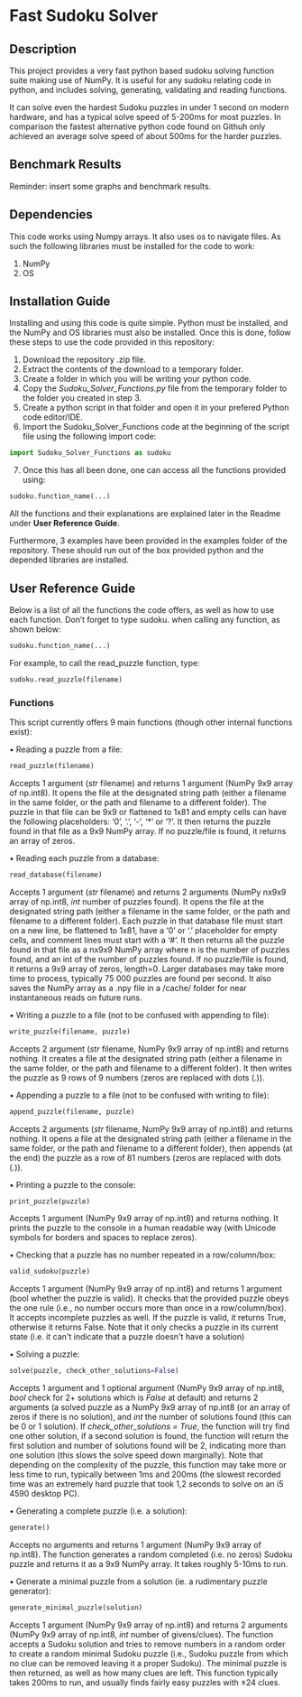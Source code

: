 # Fast Sudoku Solver
## Description
This project provides a very fast python based sudoku solving function suite making use of NumPy. It is useful for any sudoku relating code in python, and includes solving, generating, validating and reading functions.

It can solve even the hardest Sudoku puzzles in under 1 second on modern hardware, and has a typical solve speed of 5-200ms for most puzzles. In comparison the fastest alternative python code found on Githuh only achieved an average solve speed of about 500ms for the harder puzzles.

## Benchmark Results
Reminder: insert some graphs and benchmark results.

## Dependencies
This code works using Numpy arrays. It also uses os to navigate files. As such the following libraries must be installed for the code to work:
  1. NumPy
  2. OS

## Installation Guide
Installing and using this code is quite simple. Python must be installed, and the NumPy and OS libraries must also be installed. Once this is done, follow these steps to use the code provided in this repository:
  1.  Download the repository .zip file.
  2.  Extract the contents of the download to a temporary folder.
  3.  Create a folder in which you will be writing your python code.
  4.  Copy the *Sudoku_Solver_Functions.py* file from the temporary folder to the folder you created in step 3.
  5.  Create a python script in that folder and open it in your prefered Python code editor/IDE.
  6.  Import the Sudoku_Solver_Functions code at the beginning of the script file using the following import code:
``` python
import Sudoku_Solver_Functions as sudoku
```
  7. Once this has all been done, one can access all the functions provided using:
``` python
sudoku.function_name(...)
```
All the functions and their explanations are explained later in the Readme under **User Reference Guide**.

Furthermore, 3 examples have been provided in the examples folder of the repository. These should run out of the box provided python and the depended libraries are installed.

## User Reference Guide
Below is a list of all the functions the code offers, as well as how to use each function.
Don’t forget to type sudoku. when calling any function, as shown below:
```python 
sudoku.function_name(...)
```
For example, to call the read_puzzle function, type:
``` python
sudoku.read_puzzle(filename)
```
### Functions
This script currently offers 9 main functions (though other internal functions exist):

  •  Reading a puzzle from a file:
``` python
read_puzzle(filename)
```
Accepts 1 argument (*str* filename) and returns 1 argument (NumPy 9x9 array of np.int8). It opens the file at the designated string path (either a filename in the same folder, or the path and filename to a different folder). The puzzle in that file can be 9x9 or flattened to 1x81 and empty cells can have the following placeholders: ‘0’, ‘.’, ‘-’, ‘*’ or ‘?’. It then returns the puzzle found in that file as a 9x9 NumPy array. If no puzzle/file is found, it returns an array of zeros.

  •  Reading each puzzle from a database:
``` python
read_database(filename)
```
Accepts 1 argument (*str* filename) and returns 2 arguments (NumPy nx9x9 array of np.int8, *int* number of puzzles found). It opens the file at the designated string path (either a filename in the same folder, or the path and filename to a different folder). Each puzzle in that database file must start on a new line, be flattened to 1x81, have a  ‘0’ or ‘.’ placeholder for empty cells, and comment lines must start with a ‘#’. It then returns all the puzzle found in that file as a nx9x9 NumPy array where n is the number of puzzles found, and an int of the number of puzzles found. If no puzzle/file is found, it returns a 9x9 array of zeros, length=0. Larger databases may take more time to process, typically 75 000 puzzles are found per second. It also saves the NumPy array as a .npy file in a /cache/ folder for near instantaneous reads on future runs.

  •  Writing a puzzle to a file (not to be confused with appending to file):
``` python
write_puzzle(filename, puzzle)
```
Accepts 2 argument (*str* filename, NumPy 9x9 array of np.int8) and returns nothing. It creates a file at the designated string path (either a filename in the same folder, or the path and filename to a different folder). It then writes the puzzle as 9 rows of 9 numbers (zeros are replaced with dots (.)).

  •  Appending a puzzle to a file (not to be confused with writing to file):
``` python
append_puzzle(filename, puzzle)
```
Accepts 2 arguments (*str* filename, NumPy 9x9 array of np.int8) and returns nothing. It opens a file at the designated string path (either a filename in the same folder, or the path and filename to a different folder), then appends (at the end) the puzzle as a row of 81 numbers (zeros are replaced with dots (.)).

  •  Printing a puzzle to the console:
``` python
print_puzzle(puzzle)
```
Accepts 1 argument (NumPy 9x9 array of np.int8) and returns nothing. It prints the puzzle to the console in a human readable way (with Unicode symbols for borders and spaces to replace zeros).

  •  Checking that a puzzle has no number repeated in a row/column/box:
``` python
valid_sudoku(puzzle)
```
Accepts 1 argument (NumPy 9x9 array of np.int8) and returns 1 argument (bool whether the puzzle is valid). It checks that the provided puzzle obeys the one rule (i.e., no number occurs more than once in a row/column/box). It accepts incomplete puzzles as well. If the puzzle is valid, it returns True, otherwise it returns False. Note that it only checks a puzzle in its current state (i.e. it can't indicate that a puzzle doesn't have a solution)

  •  Solving a puzzle:
``` python
solve(puzzle, check_other_solutions=False)
```
Accepts 1 argument and 1 optional argument (NumPy 9x9 array of np.int8, *bool* check for 2+ solutions which is *False* at default) and returns 2 arguments (a solved puzzle as a NumPy 9x9 array of np.int8 (or an array of zeros if there is no solution), and *int* the number of solutions found (this can be 0 or 1 solution). If *check_other_solutions = True*, the function will try find one other solution, if a second solution is found, the function will return the first solution and number of solutions found will be 2, indicating more than one solution (this slows the solve speed down marginally). Note that depending on the complexity of the puzzle, this function may take more or less time to run, typically between 1ms and 200ms (the slowest recorded time was an extremely hard puzzle that took 1,2 seconds to solve on an i5 4590 desktop PC).

  •  Generating a complete puzzle (i.e. a solution):
``` python
generate()
```
Accepts no arguments and returns 1 argument (NumPy 9x9 array of np.int8). The function generates a random completed (i.e. no zeros) Sudoku puzzle and returns it as a 9x9 NumPy array. It takes roughly 5-10ms to run.

  •  Generate a minimal puzzle from a solution (ie. a rudimentary puzzle generator):
``` python
generate_minimal_puzzle(solution)
```
Accepts 1 argument (NumPy 9x9 array of np.int8) and returns 2 arguments (NumPy 9x9 array of np.int8, *int* number of givens/clues). The function accepts a Sudoku solution and tries to remove numbers in a random order to create a random minimal Sudoku puzzle (i.e., Sudoku puzzle from which no clue can be removed leaving it a proper Sudoku). The minimal puzzle is then returned, as well as how many clues are left. This function typically takes 200ms to run, and usually finds fairly easy puzzles with ±24 clues.
